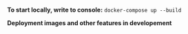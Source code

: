 **To start locally, write to console:**
``docker-compose up --build``<br/>

**Deployment images and other features in developement**
